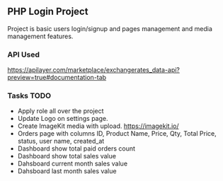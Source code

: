 ## PHP Login Project
Project is basic users login/signup and pages management and media management features.

### API Used 
https://apilayer.com/marketplace/exchangerates_data-api?preview=true#documentation-tab

### Tasks TODO
* Apply role all over the project
* Update Logo on settings page.
* Create ImageKit media with upload. https://imagekit.io/
* Orders page with columns ID, Product Name, Price, Qty, Total Price, status, user name, created_at
* Dashboard show total paid orders count
* Dashboard show total sales value
* Dahsboard current month sales value
* Dahsboard last month sales value